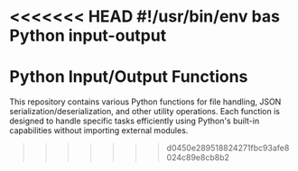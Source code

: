 <<<<<<< HEAD
#!/usr/bin/env bas
Python input-output
=======
# Python Input/Output Functions

This repository contains various Python functions for file handling, JSON serialization/deserialization, and other utility operations. Each function is designed to handle specific tasks efficiently using Python's built-in capabilities without importing external modules.

>>>>>>> d0450e289518824271fbc93afe8024c89e8cb8b2
